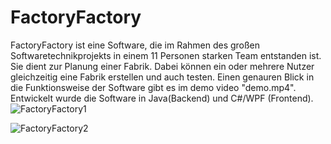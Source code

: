 FactoryFactory
==============================
FactoryFactory ist eine Software, die im Rahmen des großen Softwaretechnikprojekts in einem 11 Personen starken Team
entstanden ist. Sie dient zur Planung einer Fabrik. Dabei können ein oder mehrere Nutzer gleichzeitig eine Fabrik
erstellen und auch testen. Einen genauren Blick in die Funktionsweise der Software gibt es im demo video "demo.mp4".
Entwickelt wurde die Software in Java(Backend) und C#/WPF (Frontend).
<img src="https://raw.github.com/SirJimPanse/Bachelor-HSRM-Medieninformatik/master/SoftwaretechnikProjekt/Factory1.jpg" title="FactoryFactory1"> </img>

<img src="https://raw.github.com/SirJimPanse/Bachelor-HSRM-Medieninformatik/master/SoftwaretechnikProjekt/Factory2.jpg" title="FactoryFactory2"> </img>

